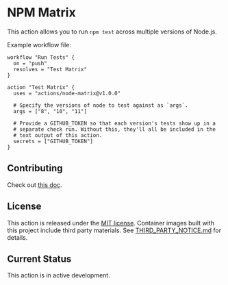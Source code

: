 # NPM Matrix

This action allows you to run `npm test` across multiple versions of Node.js.

Example workflow file:

```workflow
workflow "Run Tests" {
  on = "push"
  resolves = "Test Matrix"
}

action "Test Matrix" {
  uses = "actions/node-matrix@v1.0.0"

  # Specify the versions of node to test against as `args`.
  args = ["8", "10", "11"]

  # Provide a GITHUB_TOKEN so that each version's tests show up in a
  # separate check run. Without this, they'll all be included in the
  # text output of this action.
  secrets = ["GITHUB_TOKEN"]
}
```

## Contributing

Check out [this doc](CONTRIBUTING.md).

## License

This action is released under the [MIT license](LICENSE.md).
Container images built with this project include third party materials. See [THIRD_PARTY_NOTICE.md](THIRD_PARTY_NOTICE.md) for details.

## Current Status

This action is in active development.
